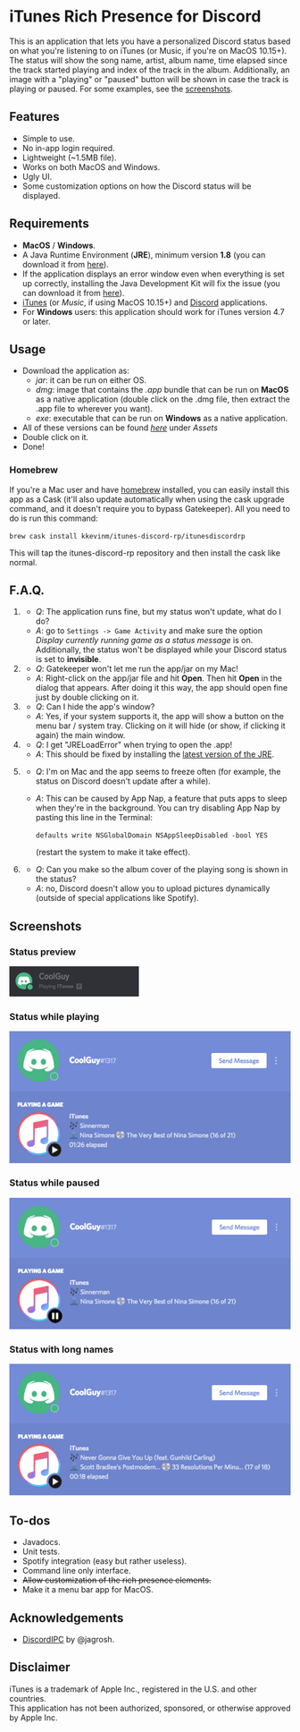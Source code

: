 # iTunes Rich Presence for Discord
This is an application that lets you have a personalized Discord status based on what you're listening to on iTunes (or Music, if you're on MacOS 10.15+). The status will show the song name, artist, album name, time elapsed since the track started playing and index of the track in the album. Additionally, an image with a "playing" or "paused" button will be shown in case the track is playing or paused. For some examples, see the [screenshots](#screenshots).

## Features
* Simple to use.
* No in-app login required.
* Lightweight (~1.5MB file).
* Works on both MacOS and Windows.
* Ugly UI.
* Some customization options on how the Discord status will be displayed.

## Requirements
* **MacOS** / **Windows**.
* A Java Runtime Environment (**JRE**), minimum version **1.8** (you can download it from [here](https://java.com/download/)).
* If the application displays an error window even when everything is set up correctly, installing the Java Development Kit will fix the issue (you can download it from [here](https://www.oracle.com/technetwork/java/javase/downloads/jdk8-downloads-2133151.html)).
* [iTunes](https://www.apple.com/itunes/download/) (or *Music*, if using MacOS 10.15+) and [Discord](https://discordapp.com/download) applications.
* For **Windows** users: this application should work for iTunes version 4.7 or later.

## Usage
* Download the application as:
  * *jar*: it can be run on either OS.
  * *dmg*: image that contains the *.app* bundle that can be run on **MacOS** as a native application (double click on the .dmg file, then extract the .app file to wherever you want).
  * *exe*: executable that can be run on **Windows** as a native application.
* All of these versions can be found [*here*](https://github.com/kevinmussi/iTunes-Discord-RP/releases/latest) under *Assets*
* Double click on it.
* Done!

### Homebrew
If you're a Mac user and have [homebrew](http://brew.sh/) installed, you can easily install this app as a Cask (it'll also update automatically when using the cask upgrade command, and it doesn't require you to bypass Gatekeeper). All you need to do is run this command:

`brew cask install kkevinm/itunes-discord-rp/itunesdiscordrp`

This will tap the itunes-discord-rp repository and then install the cask like normal.

## F.A.Q.
1) * *Q*: The application runs fine, but my status won't update, what do I do?
   * *A*: go to ```Settings -> Game Activity``` and make sure the option *Display currently running game as a status message* is on. Additionally, the status won't be displayed while your Discord status is set to **invisible**.
2) * *Q*: Gatekeeper won't let me run the app/jar on my Mac!
   * *A*: Right-click on the app/jar file and hit **Open**. Then hit **Open** in the dialog that appears. After doing it this way, the app should open fine just by double clicking on it.
3) * *Q*: Can I hide the app's window?
   * *A*: Yes, if your system supports it, the app will show a button on the menu bar / system tray. Clicking on it will hide (or show, if clicking it again) the main window.
4) * *Q*: I get "JRELoadError" when trying to open the .app!
   * *A*: This should be fixed by installing the [latest version of the JRE](https://www.java.com/download/).
5) * *Q*: I'm on Mac and the app seems to freeze often (for example, the status on Discord doesn't update after a while).
   * *A*: This can be caused by App Nap, a feature that puts apps to sleep when they're in the background. You can try disabling App Nap by pasting this line in the Terminal:
   
     `defaults write NSGlobalDomain NSAppSleepDisabled -bool YES`
   
     (restart the system to make it take effect).
6) * *Q*: Can you make so the album cover of the playing song is shown in the status?
   * *A*: no, Discord doesn't allow you to upload pictures dynamically (outside of special applications like Spotify).

## Screenshots
### Status preview
![alt](screenshots/status-preview1.png)

### Status while playing
![alt](screenshots/status-playing.png)

### Status while paused
![alt](screenshots/status-paused.png)

### Status with long names
![alt](screenshots/status-playing-shortened.png)

## To-dos
* Javadocs.
* Unit tests.
* Spotify integration (easy but rather useless).
* Command line only interface.
* ~~Allow customization of the rich presence elements.~~
* Make it a menu bar app for MacOS.

## Acknowledgements
* [DiscordIPC](https://github.com/jagrosh/DiscordIPC) by @jagrosh.

## Disclaimer
iTunes is a trademark of Apple Inc., registered in the U.S. and other countries.\
This application has not been authorized, sponsored, or otherwise approved by Apple Inc.
